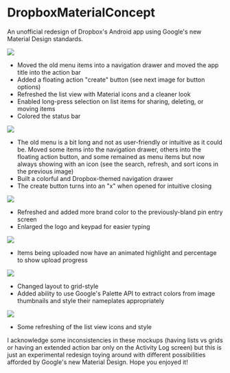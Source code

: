 # DropboxMaterialConcept
An unofficial redesign of Dropbox's Android app using Google's new Material Design standards. 

![](http://i.imgur.com/Dr6JjpC.jpg)
- Moved the old menu items into a navigation drawer and moved the app title into the action bar
- Added a floating action "create" button (see next image for button options)
- Refreshed the list view with Material icons and a cleaner look
- Enabled long-press selection on list items for sharing, deleting, or moving items
- Colored the status bar


![](http://i.imgur.com/Kl9hpEy.jpg)
- The old menu is a bit long and not as user-friendly or intuitive as it could be. Moved some items into the navigation drawer, others into the floating action button, and some remained as menu items but now always showing with an icon (see the search, refresh, and sort icons in the previous image)
- Built a colorful and Dropbox-themed navigation drawer
- The create button turns into an "x" when opened for intuitive closing


![](http://i.imgur.com/261qNjZ.jpg)
- Refreshed and added more brand color to the previously-bland pin entry screen
- Enlarged the logo and keypad for easier typing


![](http://i.imgur.com/rXjyPJo.jpg)
- Items being uploaded now have an animated highlight and percentage to show upload progress


![](http://i.imgur.com/8iiySVO.jpg)
- Changed layout to grid-style 
- Added ability to use Google's Palette API to extract colors from image thumbnails and style their nameplates appropriately


![](http://i.imgur.com/L2K7bMj.jpg)
- Some refreshing of the list view icons and style


I acknowledge some inconsistencies in these mockups (having lists vs grids or having an extended action bar only on the Activity Log screen) but this is just an experimental redesign toying around with different possibilities afforded by Google's new Material Design. Hope you enjoyed it!
